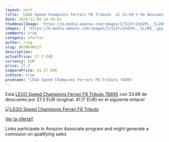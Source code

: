 ```yaml
---
layout: post
title: 'LEGO Speed Champions Ferrari F8 Tributo  al 33.69 % de descuento'
date: 2020-12-09 14:34:01
thumbnailImage: 'https://m.media-amazon.com/images/I/513+cZnd2PL._SL200_.jpg'
images: [ 'https://m.media-amazon.com/images/I/513+cZnd2PL._SL200_.jpg' ]
comments: true
category: ofertas
author: ring
slug: B07WFHWSLP
description:
actualPrice: 27.3 EUR
currency: EUR
price: 27.3
comparePrice: 41.17 EUR
inStock: true
prodname: 'LEGO Speed Champions Ferrari F8 Tributo 76895'
---
```


Está [LEGO Speed Champions Ferrari F8 Tributo 76895](https://www.amazon.es/dp/B07WFHWSLP/?tag=tolees-21) con 33.69 de descuento por 27.3 EUR (original: 41.17 EUR) en el siguiente enlace!

[![LEGO Speed Champions Ferrari F8 Tributo ](https://m.media-amazon.com/images/I/513+cZnd2PL._SL200_.jpg)](https://www.amazon.es/dp/B07WFHWSLP/?tag=tolees-21)

[Ver la oferta!!](https://www.amazon.es/dp/B07WFHWSLP/?tag=tolees-21)

Links participate in Amazon Associate program and might generate a comission on qualifying sales


